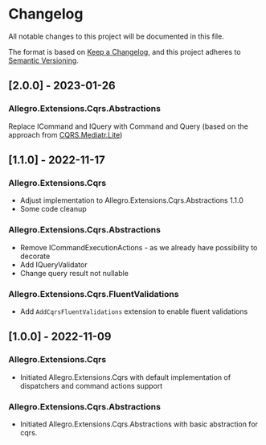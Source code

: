 # Changelog

All notable changes to this project will be documented in this file.

The format is based on [Keep a Changelog](https://keepachangelog.com/en/1.0.0/), and this project adheres
to [Semantic Versioning](https://semver.org/spec/v2.0.0.html).

## [2.0.0] - 2023-01-26

### Allegro.Extensions.Cqrs.Abstractions

Replace ICommand and IQuery with Command and Query (based on the approach
from [CQRS.Mediatr.Lite](https://github.com/microsoft/CQRS.Mediatr.Lite/blob/a6f63cf62a5e2b1b48a55b7917ba036c8ae6f3b9/src/sdk/Command/Command.cs))

## [1.1.0] - 2022-11-17

### Allegro.Extensions.Cqrs

* Adjust implementation to Allegro.Extensions.Cqrs.Abstractions 1.1.0
* Some code cleanup

### Allegro.Extensions.Cqrs.Abstractions

* Remove ICommandExecutionActions - as we already have possibility to decorate
* Add IQueryValidator
* Change query result not nullable

### Allegro.Extensions.Cqrs.FluentValidations

* Add `AddCqrsFluentValidations` extension to enable fluent validations

## [1.0.0] - 2022-11-09
### Allegro.Extensions.Cqrs

* Initiated Allegro.Extensions.Cqrs with default implementation of dispatchers and command actions support

### Allegro.Extensions.Cqrs.Abstractions

* Initiated Allegro.Extensions.Cqrs.Abstractions with basic abstraction for cqrs.
